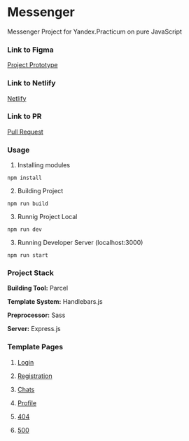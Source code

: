 # Messenger
Messenger Project for Yandex.Practicum on pure JavaScript
### Link to Figma
[Project Prototype](https://www.figma.com/file/24EUnEHGEDNLdOcxg7ULwV/Chat?node-id=0%3A1)
### Link to Netlify
[Netlify](https://wonderful-davinci-8c226d.netlify.app/)
### Link to PR
[Pull Request]()
### Usage
1. Installing modules
```
npm install
```
2. Building Project
```
npm run build
```
3. Runnig Project Local
```
npm run dev
```
3. Running Developer Server (localhost:3000)
```
npm run start
```
### Project Stack
**Building Tool:** Parcel

**Template System:** Handlebars.js

**Preprocessor:** Sass

**Server:** Express.js
### Template Pages
1. [Login](https://wonderful-davinci-8c226d.netlify.app/#login)

2. [Registration](https://wonderful-davinci-8c226d.netlify.app/#registration)

3. [Chats](https://wonderful-davinci-8c226d.netlify.app/#chats)

4. [Profile](https://wonderful-davinci-8c226d.netlify.app/#profile)

5. [404](https://wonderful-davinci-8c226d.netlify.app/#error404)

6. [500](https://wonderful-davinci-8c226d.netlify.app/#error500)
